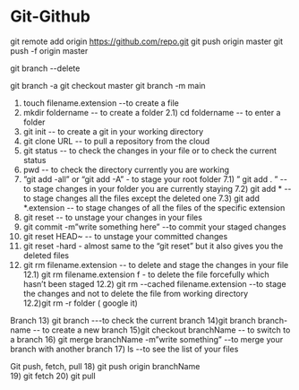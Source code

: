 # Git-Github
git remote add origin https://github.com/repo.git
git push origin master
git push -f origin master

git branch --delete <branchname>

git branch -a
git checkout master
git branch -m main

1)   touch filename.extension      --to create a file 
2)   mkdir foldername                  --  to create a folder 
      2.1)  cd foldername               --   to enter a folder
3)    git init                                    --    to create a git in your working directory
4)    git clone URL                        --     to pull a repository from the cloud 
5)    git status                               --     to check the changes in your file or to check the    current status
6)    pwd                                       --     to check the  directory currently you are working 
7)   ”git add -all” or “git add -A”     - to stage your root folder
        7.1)  ” git add . ”                   -- to stage changes in your folder you are currently staying
        7.2)   git add *                      -- to stage changes  all the files except the deleted one
        7.3)   git add *.extension      -- to stage changes of all the files of the specific extension 
8)   git reset                                  -- to unstage your changes in your files
9)   git commit -m”write something here”      --to commit your staged changes
10) git reset HEAD~                                      -- to unstage your committed changes
11)  git reset -hard                                        - almost same to the “git reset” but it also gives you the deleted files
12)  git rm filename.extension                       -- to delete and stage the changes in your file
     12.1) git rm filename.extension f             - to delete the file forcefully which hasn’t been staged
      12.2) git rm --cached filename.extension    --to stage the changes and not to  delete the                     file from working directory  
      12.2)git rm -r folder                                 ( google it)  


Branch
13) git branch                              ---to check the current branch
14)git branch branch-name         -- to create a new branch
15)git checkout branchName      -- to switch to a branch
16) git merge branchName -m”write something”         --to merge your branch with another branch
17)   ls                                           --to see the list of your files   

Git push, fetch, pull
18)   git push origin branchName          
19)   git fetch
20)   git pull
